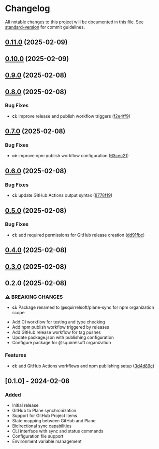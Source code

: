 # Changelog

All notable changes to this project will be documented in this file. See [standard-version](https://github.com/conventional-changelog/standard-version) for commit guidelines.

## [0.11.0](https://github.com/squirrelogic/plane-sync/compare/v0.10.0...v0.11.0) (2025-02-09)

## [0.10.0](https://github.com/squirrelogic/plane-sync/compare/v0.9.0...v0.10.0) (2025-02-09)

## [0.9.0](https://github.com/squirrelogic/plane-sync/compare/v0.8.0...v0.9.0) (2025-02-08)

## [0.8.0](https://github.com/squirrelogic/plane-sync/compare/v0.7.0...v0.8.0) (2025-02-08)


### Bug Fixes

* **ci:** improve release and publish workflow triggers ([f2e4ff9](https://github.com/squirrelogic/plane-sync/commit/f2e4ff9ac1f5fee8fed6517714d286f69fccb2f0))

## [0.7.0](https://github.com/squirrelogic/plane-sync/compare/v0.6.0...v0.7.0) (2025-02-08)


### Bug Fixes

* **ci:** improve npm publish workflow configuration ([63cec21](https://github.com/squirrelogic/plane-sync/commit/63cec21fe527551a8e8512bb95cc200f1104d5e3))

## [0.6.0](https://github.com/squirrelogic/plane-sync/compare/v0.5.0...v0.6.0) (2025-02-08)


### Bug Fixes

* **ci:** update GitHub Actions output syntax ([8778f19](https://github.com/squirrelogic/plane-sync/commit/8778f19d651e916bf46b6f879c77c92294d2ea08))

## [0.5.0](https://github.com/squirrelogic/plane-sync/compare/v0.3.0...v0.5.0) (2025-02-08)


### Bug Fixes

* **ci:** add required permissions for GitHub release creation ([dd91fbc](https://github.com/squirrelogic/plane-sync/commit/dd91fbc50bd6373394d5d9f0d4550a03d38bbfc8))

## [0.4.0](https://github.com/squirrelogic/plane-sync/compare/v0.3.0...v0.4.0) (2025-02-08)

## [0.3.0](https://github.com/squirrelogic/plane-sync/compare/v0.2.0...v0.3.0) (2025-02-08)

## 0.2.0 (2025-02-08)


### ⚠ BREAKING CHANGES

* **ci:** Package renamed to @squirrelsoft/plane-sync for npm organization scope

- Add CI workflow for testing and type checking
- Add npm publish workflow triggered by releases
- Add GitHub release workflow for tag pushes
- Update package.json with publishing configuration
- Configure package for @squirrelsoft organization

### Features

* **ci:** add GitHub Actions workflows and npm publishing setup ([3d4d89c](https://github.com/squirrelogic/plane-sync/commit/3d4d89c4925498205f713b55ba3ccceb7a47a97a))

## [0.1.0] - 2024-02-08

### Added
- Initial release
- GitHub to Plane synchronization
- Support for GitHub Project items
- State mapping between GitHub and Plane
- Bidirectional sync capabilities
- CLI interface with sync and status commands
- Configuration file support
- Environment variable management
